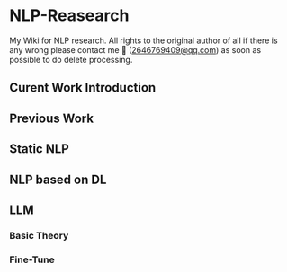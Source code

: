 # NLP-Reasearch
My Wiki for NLP research. All rights to the original author of all if there is any wrong please contact me 📂 (2646769409@qq.com) as soon as possible to do delete processing.

## Curent Work Introduction

## Previous Work

## Static NLP

## NLP based on DL

## LLM
### Basic Theory 
### Fine-Tune

